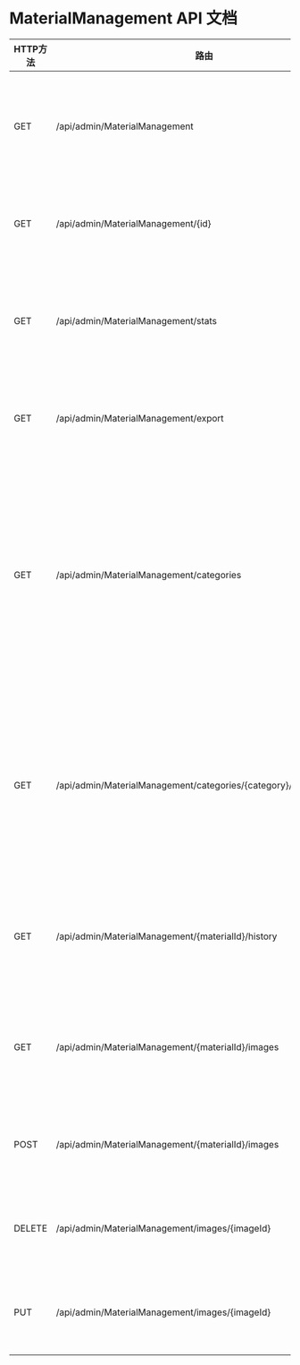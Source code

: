 # MaterialManagement API 文档

| HTTP方法 | 路由 | 参数 | 返回值 | 描述 |
|---------|------|------|--------|------|
| GET | /api/admin/MaterialManagement | [FromQuery] MaterialQueryDto query | IActionResult | 获取周转材料列表 |
| GET | /api/admin/MaterialManagement/{id} | int id | IActionResult | 获取材料详情 |
| GET | /api/admin/MaterialManagement/stats | [FromQuery] MaterialQueryDto query | IActionResult | 获取材料统计信息 |
| GET | /api/admin/MaterialManagement/export | [FromQuery] MaterialQueryDto query | FileResult | 导出材料数据 |
| GET | /api/admin/MaterialManagement/categories | 无 | IActionResult | 获取有材料的分类列表(用于动态生成tab) |
| GET | /api/admin/MaterialManagement/categories/{category}/subcategories | string category | IActionResult | 获取指定分类下的活跃二级分类 |
| GET | /api/admin/MaterialManagement/{materialId}/history | int materialId | IActionResult | 获取材料操作历史 |
| GET | /api/admin/MaterialManagement/{materialId}/images | int materialId | IActionResult | 获取材料图片列表 |
| POST | /api/admin/MaterialManagement/{materialId}/images | int materialId, IFormFile file, [FromForm] string description | IActionResult | 上传材料图片 |
| DELETE | /api/admin/MaterialManagement/images/{imageId} | int imageId | IActionResult | 删除材料图片 |
| PUT | /api/admin/MaterialManagement/images/{imageId} | int imageId, [FromBody] UpdateImageDto dto | IActionResult | 更新图片信息 |
